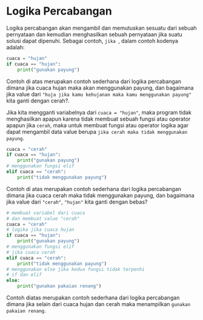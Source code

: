 # Logika Percabangan

Logika percabangan akan mengambil dan memutuskan sesuatu dari sebuah pernyataan dan kemudian menghasilkan sebuah pernyataan jika suatu solusi dapat dipenuhi. Sebagai contoh, ``jika ``, dalam contoh kodenya adalah:

```python
cuaca = "hujan"
if cuaca == "hujan":
    print("gunakan payung")
```

Contoh di atas merupakan contoh sederhana dari logika percabangan dimana jika cuaca hujan maka akan menggunakan payung, dan bagaimana jika value dari ``"huja jika kamu kehujanan maka kamu menggunakan payung"`` kita ganti dengan cerah?.

Jika kita mengganti variabelnya dari ``cuaca = "hujan"``, maka program tidak menghasilkan apapun karena tidak membuat sebuah fungsi atau operator apapun jika ``cerah``, maka untuk membuat fungsi atau operator logika agar dapat mengambil data value berupa ``jika cerah maka tidak menggunakan payung``.

```python
cuaca = "cerah"
if cuaca == "hujan":
    print("gunakan payung")
# menggunakan fungsi elif
elif cuaca == "cerah":
    print("tidak menggunakan payung")
```

Contoh di atas merupakan contoh sederhana dari logika percabangan dimana jika cuaca cerah maka tidak menggunakan payung, dan bagaimana jika value dari ``"cerah"``, ``"hujan"`` kita ganti dengan bebas?

```python
# membuat variabel dari cuaca
# dan membuat value "cerah"
cuaca = "cerah"
# logika jika cuaca hujan
if cuaca == "hujan":
    print("gunakan payung")
# menggunakan fungsi elif
# jika cuaca cerah
elif cuaca == "cerah":
    print("tidak menggunakan payung")
# menggunakan else jika kedua fungsi tidak terpenhi
# if dan elif
else:
    print("gunakan pakaian renang")
```

Contoh diatas merupakan contoh sederhana dari logika percabangan dimana jika selain dari cuaca hujan dan cerah maka menampilkan ``gunakan pakaian renang``.
